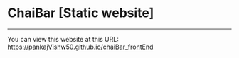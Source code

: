 
# ChaiBar [Static website]

--- 

You can view this website at this URL:  
https://pankajVishw50.github.io/chaiBar_frontEnd
